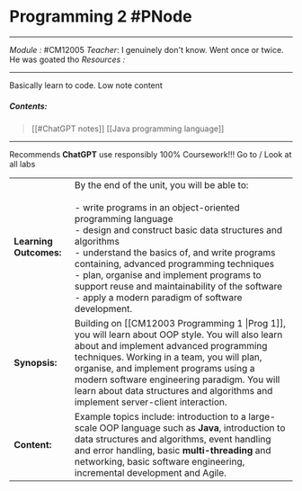 # Programming 2 #PNode
---

*Module :* #CM12005
*Teacher*:  I genuinely don't know. Went once or twice. He was goated tho
*Resources :*

---
Basically learn to code. Low note content
##### Contents: 
> [[#ChatGPT notes]]
> [[Java programming language]]
> 
---

Recommends **ChatGPT** use responsibly 
100% Coursework!!! Go to / Look at all labs  


|                        |                                                                                                                                                                                                                                                                                                                                                                                                                                         |
| ---------------------- | --------------------------------------------------------------------------------------------------------------------------------------------------------------------------------------------------------------------------------------------------------------------------------------------------------------------------------------------------------------------------------------------------------------------------------------- |
| **Learning Outcomes:** | By the end of the unit, you will be able to: <br><br>- write programs in an object-oriented programming language<br>- design and construct basic data structures and algorithms<br>- understand the basics of, and write programs containing, advanced programming techniques<br>- plan, organise and implement programs to support reuse and maintainability of the software<br>- apply a modern paradigm of software development.<br> |
| **Synopsis:**          | Building on [[CM12003 Programming 1 \|Prog 1]], you will learn about OOP style. You will also learn about and implement advanced programming techniques. Working in a team, you will plan, organise, and implement programs using a modern software engineering paradigm. You will learn about data structures and algorithms and implement server-client interaction.                                                                  |
| **Content:**           | Example topics include: introduction to a large-scale OOP language such as **Java**, introduction to data structures and algorithms, event handling and error handling, basic **multi-threading** and networking, basic software engineering, incremental development and Agile.                                                                                                                                                        |
